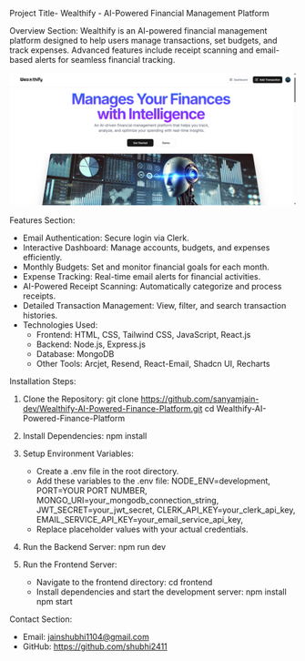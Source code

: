 Project Title- Wealthify - AI-Powered Financial Management Platform

Overview Section:
Wealthify is an AI-powered financial management platform designed to help users manage transactions, set budgets, and track expenses. 
Advanced features include receipt scanning and email-based alerts for seamless financial tracking.

![Dashboard](Frontend/public/wealthify-dashboard.png)




Features Section:
- Email Authentication: Secure login via Clerk.
- Interactive Dashboard: Manage accounts, budgets, and expenses efficiently.
- Monthly Budgets: Set and monitor financial goals for each month.
- Expense Tracking: Real-time email alerts for financial activities.
- AI-Powered Receipt Scanning: Automatically categorize and process receipts.
- Detailed Transaction Management: View, filter, and search transaction histories.
- Technologies Used:
  - Frontend: HTML, CSS, Tailwind CSS, JavaScript, React.js
  - Backend: Node.js, Express.js
  - Database: MongoDB
  - Other Tools: Arcjet, Resend, React-Email, Shadcn UI, Recharts


Installation Steps:

1. Clone the Repository:
   git clone https://github.com/sanyamjain-dev/Wealthify-AI-Powered-Finance-Platform.git
   cd Wealthify-AI-Powered-Finance-Platform

2. Install Dependencies:
   npm install

3. Setup Environment Variables:
   - Create a .env file in the root directory.
   - Add these variables to the .env file:
     NODE_ENV=development,
     PORT=YOUR PORT NUMBER,
     MONGO_URI=your_mongodb_connection_string,
     JWT_SECRET=your_jwt_secret,
     CLERK_API_KEY=your_clerk_api_key,
     EMAIL_SERVICE_API_KEY=your_email_service_api_key,
   - Replace placeholder values with your actual credentials.

4. Run the Backend Server:
   npm run dev

5. Run the Frontend Server:
   - Navigate to the frontend directory:
     cd frontend
   - Install dependencies and start the development server:
     npm install
     npm start


Contact Section: 
- Email: jainshubhi1104@gmail.com
- GitHub: https://github.com/shubhi2411

